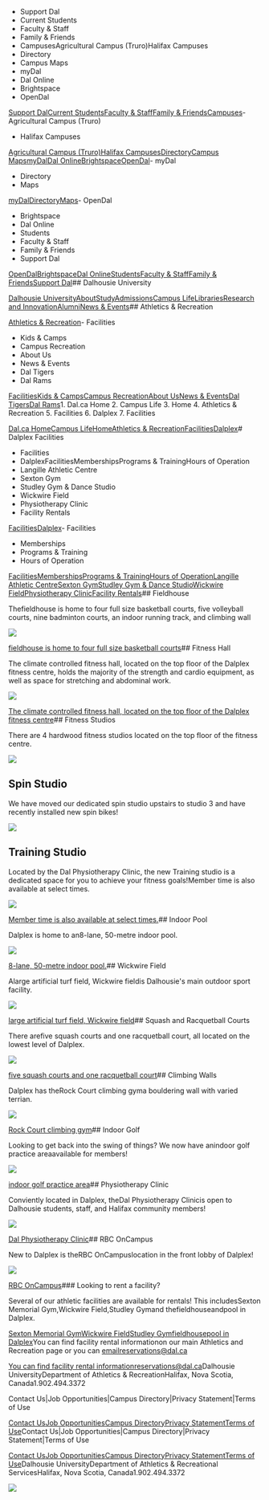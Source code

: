 - Support Dal
- Current Students
- Faculty & Staff
- Family & Friends
- CampusesAgricultural Campus (Truro)Halifax Campuses
- Directory
- Campus Maps
- myDal
- Dal Online
- Brightspace
- OpenDal

[Support Dal](https://alumniapps2.dal.ca/giving/index)[Current Students](https://www.dal.ca/information-current-students.html)[Faculty & Staff](https://www.dal.ca/information-faculty-staff.html)[Family & Friends](https://www.dal.ca/parents-and-families.html)[Campuses](#)- Agricultural Campus (Truro)
- Halifax Campuses

[Agricultural Campus (Truro)](https://www.dal.ca/about/campus-locations/truro-bible-hill.html)[Halifax Campuses](https://www.dal.ca/about/campus-locations/halifax.html)[Directory](https://directory.dal.ca/)[Campus Maps](https://campusmap.dal.ca/)[myDal](https://my.dal.ca)[Dal Online](https://dalonline.dal.ca)[Brightspace](https://www.dal.ca/brightspace)[OpenDal](https://registeratcontinuingeducation.dal.ca/)- myDal
- Directory
- Maps

[myDal](https://my.dal.ca)[Directory](https://directory.dal.ca/)[Maps](https://campusmap.dal.ca/)- OpenDal
- Brightspace
- Dal Online
- Students
- Faculty & Staff
- Family & Friends
- Support Dal

[OpenDal](https://registeratcontinuingeducation.dal.ca/)[Brightspace](https://www.dal.ca/brightspace)[Dal Online](https://dalonline.dal.ca)[Students](https://www.dal.ca/information-current-students.html)[Faculty & Staff](https://www.dal.ca/information-faculty-staff.html)[Family & Friends](https://www.dal.ca/parents-and-families.html)[Support Dal](https://alumniapps2.dal.ca/giving/index)## Dalhousie University

[Dalhousie University](https://www.dal.ca/)[About](https://www.dal.ca/about.html)[Study](https://www.dal.ca/study.html)[Admissions](https://www.dal.ca/admissions.html)[Campus Life](https://www.dal.ca/campus_life.html)[Libraries](https://www.dal.ca/libraries.html)[Research and Innovation](https://www.dal.ca/research-and-innovation.html)[Alumni](https://www.dal.ca/alumni.html)[News & Events](https://www.dal.ca/news.html)## Athletics & Recreation

[Athletics & Recreation](https://athletics.dal.ca/)- Facilities
- Kids & Camps
- Campus Recreation
- About Us
- News & Events
- Dal Tigers
- Dal Rams

[Facilities](https://athletics.dal.ca/facilities.html)[Kids & Camps](https://athletics.dal.ca/kids-and-camps.html)[Campus Recreation](https://athletics.dal.ca/campus-recreation.html)[About Us](https://athletics.dal.ca/about-us.html)[News & Events](https://athletics.dal.ca/dalplex_news_events.html)[Dal Tigers](https://athletics.dal.ca/dalhousie_tigers.html)[Dal Rams](https://athletics.dal.ca/rams.html)1. Dal.ca Home
2. Campus Life
3. Home
4. Athletics & Recreation
5. Facilities
6. Dalplex
7. Facilities

[Dal.ca Home](https://www.dal.ca/)[Campus Life](https://www.dal.ca/campus_life.html)[Home](https://athletics.dal.ca/)[Athletics & Recreation](https://athletics.dal.ca/)[Facilities](https://athletics.dal.ca/facilities.html)[Dalplex](https://athletics.dal.ca/facilities/Dalplex.html)# Dalplex Facilities

- Facilities
- DalplexFacilitiesMembershipsPrograms & TrainingHours of Operation
- Langille Athletic Centre
- Sexton Gym
- Studley Gym & Dance Studio
- Wickwire Field
- Physiotherapy Clinic
- Facility Rentals

[Facilities](https://athletics.dal.ca/facilities.html)[Dalplex](https://athletics.dal.ca/facilities/Dalplex.html)- Facilities
- Memberships
- Programs & Training
- Hours of Operation

[Facilities](https://athletics.dal.ca/facilities/Dalplex/dalplex-facilities.html)[Memberships](https://athletics.dal.ca/facilities/Dalplex/memberships.html)[Programs & Training](https://athletics.dal.ca/facilities/Dalplex/programs-and-training.html)[Hours of Operation](https://athletics.dal.ca/facilities/Dalplex/hours.html)[Langille Athletic Centre](https://athletics.dal.ca/facilities/langille-athletic-centre.html)[Sexton Gym](https://athletics.dal.ca/facilities/sexton_gym.html)[Studley Gym & Dance Studio](https://athletics.dal.ca/facilities/studley_gym_dancestudio.html)[Wickwire Field](https://athletics.dal.ca/facilities/wickwire_field.html)[Physiotherapy Clinic](https://athletics.dal.ca/facilities/Dalhousie_Physiotherapy_clinic.html)[Facility Rentals](https://athletics.dal.ca/facilities/facility-rentals.html)## Fieldhouse

Thefieldhouse is home to four full size basketball courts, five volleyball courts, nine badminton courts, an indoor running track, and climbing wall

![](https://cdn.dal.ca/content/dam/dalhousie/images/athletics/facilities/276-fieldhouse.jpg.lt_c410b9d66843c29c8d27599a51be8c18.res/276-fieldhouse.jpg)

[fieldhouse is home to four full size basketball courts](/facilities/Dalplex/dalplex-facilities/fieldhouse.html)## Fitness Hall

The climate controlled fitness hall, located on the top floor of the Dalplex fitness centre, holds the majority of the strength and cardio equipment, as well as space for stretching and abdominal work.

![](https://cdn.dal.ca/content/dam/dalhousie/images/athletics/facilities/276-fitness-hall.jpg.lt_f0b26d06551eb7ab04a840df6df3c870.res/276-fitness-hall.jpg)

[The climate controlled fitness hall, located on the top floor of the Dalplex fitness centre](/facilities/Dalplex/dalplex-facilities/fitness-hall.html)## Fitness Studios

There are 4 hardwood fitness studios located on the top floor of the fitness centre.

![](https://cdn.dal.ca/content/dam/dalhousie/images/athletics/Fitness/276-fitness.jpg.lt_8f2eec956d9bbd1d85a30792080185e2.res/276-fitness.jpg)

## Spin Studio

We have moved our dedicated spin studio upstairs to studio 3 and have recently installed new spin bikes!

![](https://cdn.dal.ca/content/dam/dalhousie/images/athletics/facilities/276-spin(2)2022.jpg.lt_0ff71464721d01f9c6a9774f6419b3ce.res/276-spin(2)2022.jpg)

## Training Studio

Located by the Dal Physiotherapy Clinic, the new Training studio is a dedicated space for you to achieve your fitness goals!Member time is also available at select times.

![](https://cdn.dal.ca/content/dam/dalhousie/images/athletics/facilities/276-personal-training2.jpg.lt_7fa0279cba1650b66aa80ddba8536a6d.res/276-personal-training2.jpg)

[Member time is also available at select times.](/dalplex_news_events/2024/01/04/training_studio_open_to_members.html)## Indoor Pool

Dalplex is home to an8-lane, 50-metre indoor pool.

![](https://cdn.dal.ca/content/dam/dalhousie/images/athletics/facilities/276-pool2.jpg.lt_eb6cf68422f16a4b6d49c103bffefdf2.res/276-pool2.jpg)

[8-lane, 50-metre indoor pool.](/facilities/Dalplex/dalplex-facilities/50m-indoor-pool.html)## Wickwire Field

Alarge artificial turf field, Wickwire fieldis Dalhousie's main outdoor sport facility.

![](https://cdn.dal.ca/content/dam/dalhousie/images/athletics/facilities/276-wickwire.jpg.lt_267d5b8fb8314c2f3a019e22e0dd6719.res/276-wickwire.jpg)

[large artificial turf field, Wickwire field](/facilities/wickwire_field.html)## Squash and Racquetball Courts

There arefive squash courts and one racquetball court, all located on the lowest level of Dalplex.

![](https://cdn.dal.ca/content/dam/dalhousie/images/athletics/facilities/276-squash.jpg.lt_eba236e6a6c77fa5658285263da8dddc.res/276-squash.jpg)

[five squash courts and one racquetball court](https://www.dalsports.dal.ca/booking)## Climbing Walls

Dalplex has theRock Court climbing gyma bouldering wall with varied terrian.

![](https://cdn.dal.ca/content/dam/dalhousie/images/athletics/facilities/276-climb1.jpg.lt_67e7bfe19cdba697feccfcaae777b9ab.res/276-climb1.jpg)

[Rock Court climbing gym](/facilities/Dalplex/dalplex-facilities/climbing.html)## Indoor Golf

Looking to get back into the swing of things? We now have anindoor golf practice areaavailable for members!

![](https://cdn.dal.ca/content/dam/dalhousie/images/athletics/facilities/276-golf-driving.jpg.lt_78fa681b63acbdd20696db31a75a217c.res/276-golf-driving.jpg)

[indoor golf practice area](/facilities/Dalplex/dalplex-facilities/indoor-golf.html)## Physiotherapy Clinic

Conviently located in Dalplex, theDal Physiotherapy Clinicis open to Dalhousie students, staff, and Halifax community members!

![](https://cdn.dal.ca/content/dam/dalhousie/images/athletics/facilities/276-physio5.jpg.lt_f3b337c97b6d8ff369907fac511bcad4.res/276-physio5.jpg)

[Dal Physiotherapy Clinic](https://www.dal.ca/faculty/health/school-of-physiotherapy/physiotherapy-clinic.html)## RBC OnCampus

New to Dalplex is theRBC OnCampuslocation in the front lobby of Dalplex!

![](https://cdn.dal.ca/content/dam/dalhousie/images/athletics/facilities/276-RBC.jpg.lt_769e4933f212d47a696a353b9c305898.res/276-RBC.jpg)

[RBC OnCampus](https://www.rbcroyalbank.com/dms/students/oncampus/index.html)### Looking to rent a facility?

Several of our athletic facilities are available for rentals! This includesSexton Memorial Gym,Wickwire Field,Studley Gymand thefieldhouseandpool in Dalplex.

[Sexton Memorial Gym](https://athletics.dal.ca/facilities/sexton_gym/sexton-facilities/sexton-memorial-gymnasium-.html)[Wickwire Field](https://athletics.dal.ca/facilities/wickwire_field.html)[Studley Gym](https://athletics.dal.ca/facilities/studley_gym_dancestudio.html)[fieldhouse](https://athletics.dal.ca/facilities/Dalplex/dalplex-facilities/fieldhouse.html)[pool in Dalplex](https://athletics.dal.ca/facilities/Dalplex/dalplex-facilities/50m-indoor-pool.html)You can find facility rental informationon our main Athletics and Recreation page or you can emailreservations@dal.ca

[You can find facility rental information](https://athletics.dal.ca/facilities/facility-rentals.html)[reservations@dal.ca](mailto:reservations@dal.ca)Dalhousie UniversityDepartment of Athletics & RecreationHalifax, Nova Scotia, Canada1.902.494.3372

Contact Us|Job Opportunities|Campus Directory|Privacy Statement|Terms of Use

[Contact Us](/about-us/dalplex_contact_us.html)[Job Opportunities](/about-us/job_opportunities.html)[Campus Directory](http://directory.dal.ca)[Privacy Statement](https://www.dal.ca/privacy_statement.html)[Terms of Use](https://www.dal.ca/terms_of_use.html)Contact Us|Job Opportunities|Campus Directory|Privacy Statement|Terms of Use

[Contact Us](/about-us/dalplex_contact_us.html)[Job Opportunities](/about-us/job_opportunities.html)[Campus Directory](http://directory.dal.ca)[Privacy Statement](https://www.dal.ca/privacy_statement.html)[Terms of Use](https://www.dal.ca/terms_of_use.html)Dalhousie UniversityDepartment of Athletics & Recreational ServicesHalifax, Nova Scotia, Canada1.902.494.3372

[](//www.dal.ca/contact_us.html)[](//www.dal.ca/contact_us.html)![](//googleads.g.doubleclick.net/pagead/viewthroughconversion/1027188514/?value=0&label=Ceo_CMqN_wUQos7m6QM&guid=ON&script=0)

